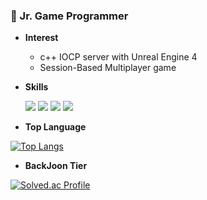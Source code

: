 ### :seedling: Jr. Game Programmer

- **Interest**
  * c++ IOCP server with Unreal Engine 4
  * Session-Based Multiplayer game

- **Skills**

    <img src="https://img.shields.io/badge/C-A8B9CC?style=flat-square&logo=c&logoColor=white"/> <img src="https://img.shields.io/badge/C++-00599C?style=flat-square&logo=cplusplus&logoColor=white"/> <img src="https://img.shields.io/badge/Ubuntu_Linux-E95420?style=flat-square&logo=ubuntu&logoColor=white"/> <img src="https://img.shields.io/badge/Windows_Socket-0078D6?style=flat-square&logo=Windows&logoColor=white"/> 
    <!--<img src="https://img.shields.io/badge/MySQL-4479A1?style=flat-square&logo=MySQL&logoColor=white"/> <img src="https://img.shields.io/badge/AWS-232F3E?style=flat-square&logo=amazonaws&logoColor=white"/>-->

- **Top Language**

[![Top Langs](https://github-readme-stats.vercel.app/api/top-langs/?username=jkl7142&layout=compact)](https://github.com/anuraghazra/github-readme-stats)

- **BackJoon Tier**

[![Solved.ac Profile](http://mazassumnida.wtf/api/v2/generate_badge?boj=jkl7142)](https://solved.ac/jkl7142)
